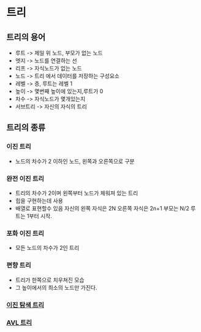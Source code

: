 # 트리

## 트리의 용어
- 루트 -> 제일 위 노드, 부모가 없는 노드
- 엣지 -> 노드를 연결하는 선
- 리프 -> 자식노드가 없는 노드
- 노드 -> 트리 에서 데이터를 저장하는 구성요소
- 레벨 -> 층, 루트는 레벨 1
- 높이 -> 몇번째 높이에 있는지,루트가 0
- 차수 -> 자식노드가 몇개있는지
- 서브트리 -> 자신의 자식의 트리

## 트리의 종류
### 이진 트리
- 노드의 차수가 2 이하인 노드, 왼쪽과 오른쪽으로 구분
### 완전 이진 트리
- 트리의 차수가 2이며 왼쪽부터 노드가 체워져 있는 트리
- 힙을 구현하는데 사용
- 배열로 표현할수 있음 자신의 왼쪽 자식은 2N 오른쪽 자식은 2n+1 부모는 N/2 루트는 1부터 시작.
### 포화 이진 트리
- 모든 노드의 차수가 2인 트리
### 편향 트리
- 트리가 한쪽으로 치우쳐진 모습
- 그 높이에서의 최소의 노드만 가진다.
### [이진 탐색 트리](./BinarySearchTree/BinarySearchTree.md)

### [AVL 트리](./AVLTree/AVLTree.md)
